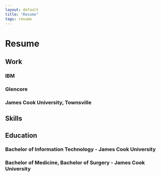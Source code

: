 ```yaml
---
layout: default
title: "Resume"
tags: resume
---
```


# Resume

## Work

### IBM

### Glencore

### James Cook University, Townsville

## Skills

## Education

### Bachelor of Information Technology - James Cook University

### Bachelor of Medicine, Bachelor of Surgery - James Cook University




